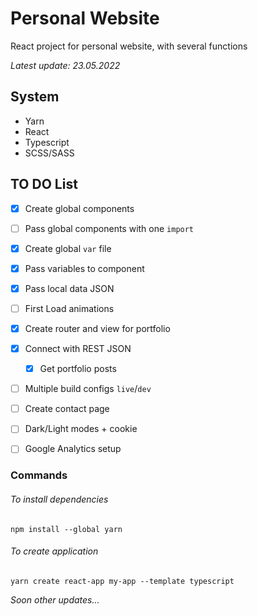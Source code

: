 # Personal Website
React project for personal website, with several functions

_Latest update: 23.05.2022_

## System
- Yarn
- React
- Typescript
- SCSS/SASS

## TO DO List
- [x] Create global components
- [ ] Pass global components with one `import`
- [x] Create global `var` file
- [x] Pass variables to component
- [x] Pass local data JSON
- [ ] First Load animations
- [x] Create router and view for portfolio
- [x] Connect with REST JSON
  - [x] Get portfolio posts
- [ ] Multiple build configs `live`/`dev`
- [ ] Create contact page
- [ ] Dark/Light modes + cookie
- [ ] Google Analytics setup


### Commands
###### To install dependencies
```
npm install --global yarn
```

###### To create application
```
yarn create react-app my-app --template typescript
```

_Soon other updates..._
